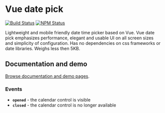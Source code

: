 # Vue date pick
[![Build Status](https://travis-ci.org/dbrekalo/vue-date-pick.svg?branch=master)](https://travis-ci.org/dbrekalo/vue-date-pick)
[![NPM Status](https://img.shields.io/npm/v/vue-date-pick.svg)](https://www.npmjs.com/package/vue-date-pick)

Lightweight and mobile friendly date time picker based on Vue.
Vue date pick emphasizes performance, elegant and usable UI on all screen sizes and
simplicity of configuration. Has no dependencies on css frameworks or date libraries. Weighs less then 5KB.

## Documentation and demo
[Browse documentation and demo pages](https://dbrekalo.github.io/vue-date-pick/).

### Events
- **`opened`** - the calendar control is visible
- **`closed`** - the calendar control is no longer available

